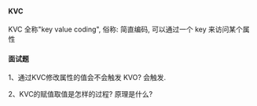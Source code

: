 #### KVC 


KVC 全称"key value coding", 俗称: 简直编码, 可以通过一个 key 来访问某个属性




#### 面试题
1、通过KVC修改属性的值会不会触发 KVO?
会触发.

2、KVC的赋值取值是怎样的过程? 原理是什么?
